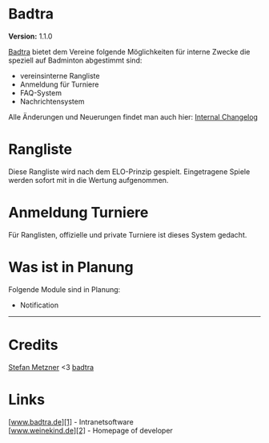 Badtra
=======
**Version:** 1.1.0

[Badtra][1] bietet dem Vereine folgende Möglichkeiten für interne Zwecke die speziell auf Badminton abgestimmt sind:
- vereinsinterne Rangliste
- Anmeldung für Turniere
- FAQ-System
- Nachrichtensystem

Alle Änderungen und Neuerungen findet man auch hier: [Internal Changelog](/pages/infoChangeLog.php)

# Rangliste
Diese Rangliste wird nach dem ELO-Prinzip gespielt. Eingetragene Spiele werden sofort mit in die Wertung aufgenommen.

# Anmeldung Turniere
Für Ranglisten, offizielle und private Turniere ist dieses System gedacht.  


# Was ist in Planung
Folgende Module sind in Planung:
- Notification


---
# Credits
[Stefan Metzner][2] <3 [badtra][1]

# Links
[www.badtra.de][1]  - Intranetsoftware  
[www.weinekind.de][2] - Homepage of developer  


[1]: http://www.badtra.de
[2]: http://www.weinekind.de
